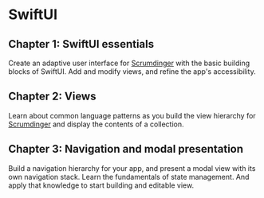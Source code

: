 # SwiftUI

## Chapter 1: SwiftUI essentials
 Create an adaptive user interface for [Scrumdinger](Scrumdinger) with the basic building blocks of SwiftUI. Add and modify views, and refine the app's accessibility.

## Chapter 2: Views
 Learn about common language patterns as you build the view hierarchy for [Scrumdinger](Scrumdinger) and display the contents of a collection.

## Chapter 3: Navigation and modal presentation
 Build a navigation hierarchy for your app, and present a modal view with its own navigation stack. Learn the fundamentals of state management. And apply that knowledge to start building and editable view.
